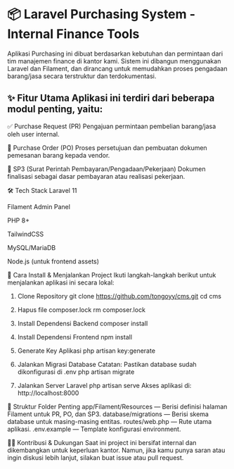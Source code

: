 
<h1> 📦 Laravel Purchasing System - Internal Finance Tools </h1>
Aplikasi Purchasing ini dibuat berdasarkan kebutuhan dan permintaan dari tim manajemen finance di kantor kami. Sistem ini dibangun menggunakan Laravel dan Filament, dan dirancang untuk memudahkan proses pengadaan barang/jasa secara terstruktur dan terdokumentasi.


<h2>
✨ Fitur Utama
Aplikasi ini terdiri dari beberapa modul penting, yaitu:
</h2>

<str>✅ Purchase Request (PR)</str>
Pengajuan permintaan pembelian barang/jasa oleh user internal.

<str>📝 Purchase Order (PO)</str>
Proses persetujuan dan pembuatan dokumen pemesanan barang kepada vendor.

<str>📄 SP3 (Surat Perintah Pembayaran/Pengadaan/Pekerjaan)</str>
Dokumen finalisasi sebagai dasar pembayaran atau realisasi pekerjaan.

🛠️ Tech Stack
Laravel 11

Filament Admin Panel

PHP 8+

TailwindCSS

MySQL/MariaDB

Node.js (untuk frontend assets)

🚀 Cara Install & Menjalankan Project
Ikuti langkah-langkah berikut untuk menjalankan aplikasi ini secara lokal:

1. Clone Repository
git clone https://github.com/tongoyy/cms.git
cd cms

2. Hapus file composer.lock
rm composer.lock

3. Install Dependensi Backend
composer install

4. Install Dependensi Frontend
npm install

5. Generate Key Aplikasi
php artisan key:generate

6. Jalankan Migrasi Database
Catatan: Pastikan database sudah dikonfigurasi di .env
php artisan migrate

7. Jalankan Server Laravel
php artisan serve
Akses aplikasi di: http://localhost:8000

📂 Struktur Folder Penting
app/Filament/Resources — Berisi definisi halaman Filament untuk PR, PO, dan SP3.
database/migrations — Berisi skema database untuk masing-masing entitas.
routes/web.php — Rute utama aplikasi.
.env.example — Template konfigurasi environment.

👨‍💼 Kontribusi & Dukungan
Saat ini project ini bersifat internal dan dikembangkan untuk keperluan kantor. Namun, jika kamu punya saran atau ingin diskusi lebih lanjut, silakan buat issue atau pull request.

